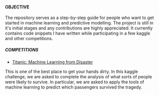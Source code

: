 #### OBJECTIVE

The repository serves as a step-by-step guide for people who want to get started in machine learning and predictive modelling. The project is still in it's initial stages and any contributions are highly appreciated. It currently contains code snippets I have written while participating in a few kaggle and other competitions.

##### COMPETITIONS

- [Titanic: Machine Learning from Disaster](https://www.kaggle.com/c/titanic)

This is one of the best place to get your hands dirty. In this kaggle challenge, we are asked to complete the analysis of what sorts of people were likely to survive. In particular, we are asked to apply the tools of machine learning to predict which passengers survived the tragedy. 

